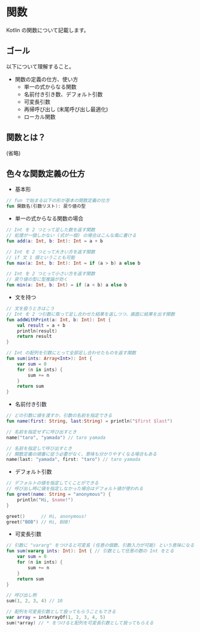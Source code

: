 # 関数

Kotlin の関数について記載します。

## ゴール

以下について理解すること。

* 関数の定義の仕方、使い方
  * 単一の式からなる関数
  * 名前付き引き数、デフォルト引数
  * 可変長引数
  * 再帰呼び出し (末尾呼び出し最適化)
  * ローカル関数

## 関数とは？

(省略)

## 色々な関数定義の仕方

* 基本形

```kotlin
// fun で始まる以下の形が基本の関数定義の仕方
fun 関数名(引数リスト): 戻り値の型
```

* 単一の式からなる関数の場合

```kotlin
// Int を 2 つとって足した数を返す関数
// 処理が一個しかない (式が一個) の場合はこんな風に書ける
fun add(a: Int, b: Int): Int = a + b
```

```kotlin
// Int を 2 つとって大きい方を返す関数
// if 文 1 個ということも可能
fun max(a: Int, b: Int): Int = if (a > b) a else b
```

```kotlin
// Int を 2 つとって小さい方を返す関数
// 戻り値の型に型推論が効く
fun min(a: Int, b: Int) = if (a < b) a else b
```

* 文を持つ

```kotlin
// 文を扱うときはこう
// Int を 2 つ引数に取って足し合わせた結果を返しつつ、画面に結果を出す関数
fun addWithPrint(a: Int, b: Int): Int {
    val result = a + b
    println(result)
    return result
}
```

```kotlin
// Int の配列を引数にとって全部足し合わせたものを返す関数
fun sum(ints: Array<Int>): Int {
    var sum = 0
    for (n in ints) {
        sum += n
    }
    return sum
}
```

* 名前付き引数

```kotlin
// どの引数に値を渡すか、引数の名前を指定できる
fun name(first: String, last:String) = println("$first $last")

// 名前を指定せずに呼び出すとき
name("taro", "yamada") // taro yamada

// 名前を指定して呼び出すとき
// 関数定義の順番に従う必要がなく、意味も分かりやすくなる場合もある
name(last: "yamada", first: "taro") // taro yamada
```

* デフォルト引数

```kotlin
// デフォルトの値を指定してくことができる
// 呼び出し時に値を指定しなかった場合はデフォルト値が使われる
fun greet(name: String = "anonymous") {
    println("Hi, $name!")
}

greet()      // Hi, anonymous!
greet("BOB") // Hi, BOB!
```

* 可変長引数

```kotlin
// 引数に "vararg" をつけると可変長 (任意の個数、引数入力が可能) という意味になる
fun sum(vararg ints: Int): Int { // 引数として任意の数の Int をとる
    var sum = 0
    for (n in ints) {
        sum += n
    }
    return sum
}

// 呼び出し例
sum(1, 2, 3, 4) // 10

// 配列を可変長引数として扱ってもらうこともできる
var array = intArrayOf(1, 2, 3, 4, 5)
sum(*array) // * をつけると配列を可変長引数として扱ってもらえる
```
